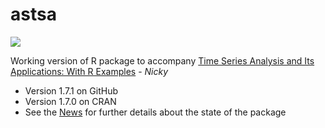 # astsa
<a href="https://github.com/nickpoison"><img src="https://img.shields.io/badge/NickyPoison-approved-ff69b4.svg?style=flat"></a> 

Working version of R package to accompany [Time Series Analysis and Its Applications: With R Examples](http://www.stat.pitt.edu/stoffer/tsa4/) - _Nicky_ 

* Version 1.7.1 on GitHub
* Version 1.7.0 on CRAN 
* See the [News](https://github.com/nickpoison/astsa/blob/master/NEWS.md) for further details about the state of the package

